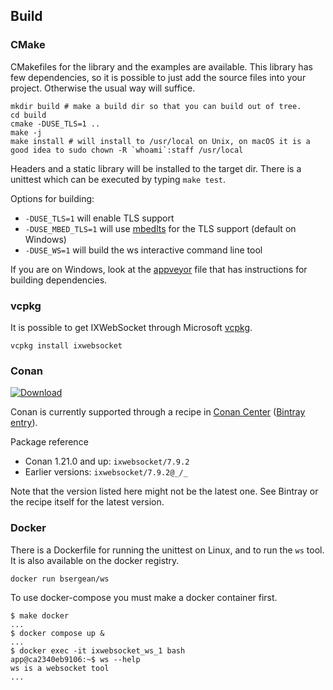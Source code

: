 ## Build

### CMake

CMakefiles for the library and the examples are available. This library has few dependencies, so it is possible to just add the source files into your project. Otherwise the usual way will suffice.

```
mkdir build # make a build dir so that you can build out of tree.
cd build
cmake -DUSE_TLS=1 ..
make -j
make install # will install to /usr/local on Unix, on macOS it is a good idea to sudo chown -R `whoami`:staff /usr/local
```

Headers and a static library will be installed to the target dir.
There is a unittest which can be executed by typing `make test`.

Options for building:

* `-DUSE_TLS=1` will enable TLS support
* `-DUSE_MBED_TLS=1` will use [mbedlts](https://tls.mbed.org/) for the TLS support (default on Windows)
* `-DUSE_WS=1` will build the ws interactive command line tool

If you are on Windows, look at the [appveyor](https://github.com/machinezone/IXWebSocket/blob/master/appveyor.yml) file that has instructions for building dependencies.

### vcpkg

It is possible to get IXWebSocket through Microsoft [vcpkg](https://github.com/microsoft/vcpkg).

```
vcpkg install ixwebsocket
```

### Conan

[ ![Download](https://api.bintray.com/packages/conan/conan-center/ixwebsocket%3A_/images/download.svg) ](https://bintray.com/conan/conan-center/ixwebsocket%3A_/_latestVersion)

Conan is currently supported through a recipe in [Conan Center](https://github.com/conan-io/conan-center-index/tree/master/recipes/ixwebsocket) ([Bintray entry](https://bintray.com/conan/conan-center/ixwebsocket%3A_)).

Package reference 

* Conan 1.21.0 and up: `ixwebsocket/7.9.2`
* Earlier versions: `ixwebsocket/7.9.2@_/_`

Note that the version listed here might not be the latest one. See Bintray or the recipe itself for the latest version. 

### Docker

There is a Dockerfile for running the unittest on Linux, and to run the `ws` tool. It is also available on the docker registry.

```
docker run bsergean/ws
```

To use docker-compose you must make a docker container first.

```
$ make docker
...
$ docker compose up &
...
$ docker exec -it ixwebsocket_ws_1 bash
app@ca2340eb9106:~$ ws --help
ws is a websocket tool
...
```
